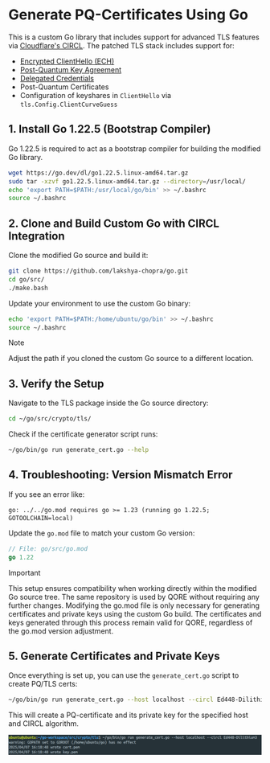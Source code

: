 # Generate PQ-Certificates Using Go

This is a custom Go library that includes support for advanced TLS features via [Cloudflare's CIRCL](https://github.com/cloudflare/circl). The patched TLS stack includes support for:

- [Encrypted ClientHello (ECH)](https://blog.cloudflare.com/encrypted-client-hello/)
- [Post-Quantum Key Agreement](https://blog.cloudflare.com/post-quantum-for-all/)
- [Delegated Credentials](https://blog.cloudflare.com/keyless-delegation/)
- Post-Quantum Certificates
- Configuration of keyshares in `ClientHello` via `tls.Config.ClientCurveGuess`

## 1. Install Go 1.22.5 (Bootstrap Compiler)

Go 1.22.5 is required to act as a bootstrap compiler for building the modified Go library.

```bash
wget https://go.dev/dl/go1.22.5.linux-amd64.tar.gz
sudo tar -xzvf go1.22.5.linux-amd64.tar.gz --directory=/usr/local/
echo 'export PATH=$PATH:/usr/local/go/bin' >> ~/.bashrc
source ~/.bashrc
```

## 2. Clone and Build Custom Go with CIRCL Integration

Clone the modified Go source and build it:

```bash
git clone https://github.com/lakshya-chopra/go.git
cd go/src/
./make.bash
```

Update your environment to use the custom Go binary:

```bash
echo 'export PATH=$PATH:/home/ubuntu/go/bin' >> ~/.bashrc
source ~/.bashrc
```

> [!NOTE]
> Adjust the path if you cloned the custom Go source to a different location.

## 3. Verify the Setup

Navigate to the TLS package inside the Go source directory:

```bash
cd ~/go/src/crypto/tls/
```

Check if the certificate generator script runs:

```bash
~/go/bin/go run generate_cert.go --help
```

## 4. Troubleshooting: Version Mismatch Error

If you see an error like:

```text
go: ../../go.mod requires go >= 1.23 (running go 1.22.5; GOTOOLCHAIN=local)
```

Update the `go.mod` file to match your custom Go version:

```go
// File: go/src/go.mod
go 1.22
```

> [!IMPORTANT]
> This setup ensures compatibility when working directly within the modified Go source tree. The same repository is used by QORE without requiring any further changes. Modifying the go.mod file is only necessary for generating certificates and private keys using the custom Go build. The certificates and keys generated through this process remain valid for QORE, regardless of the go.mod version adjustment.

## 5. Generate Certificates and Private Keys

Once everything is set up, you can use the `generate_cert.go` script to create PQ/TLS certs:

```bash
~/go/bin/go run generate_cert.go --host localhost --circl Ed448-Dilithium3
```

This will create a PQ-certificate and its private key for the specified host and CIRCL algorithm.

![cert-gen-terminal-output](../img/cert-gen.png)